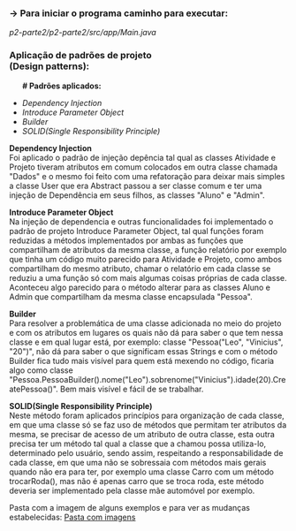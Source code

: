 <h3>-> Para iniciar o programa caminho para executar:</h2>
<i>p2-parte2/p2-parte2/src/app/Main.java</i>
<h3>Aplicação de padrões de projeto<div>(Design patterns):</div></h3>

<div> <ul> <p> <b># Padrões aplicados:</b>
  <i>
      <li> Dependency Injection </li>
      <li> Introduce Parameter Object </li>
      <li> Builder </li>
      <li> SOLID(Single Responsibility Principle) </li>
  </i>
</ul> </div>

<div> <b>Dependency Injection</b> </div>
Foi aplicado o padrão de injeção depência tal qual as classes Atividade e Projeto tiveram atributos
em comum colocados em outra classe chamada "Dados" e o mesmo foi feito com uma refatoração
para deixar mais simples a classe User que era Abstract passou a ser classe comum e ter uma injeção de 
Dependência em seus filhos, as classes "Aluno" e "Admin".

<p> </p>
<div> <b> Introduce Parameter Object </b>  </div>
Na injeção de dependencia e outras funcionalidades foi implementado o padrão de projeto Introduce Parameter Object,
tal qual funções foram reduzidas a métodos implementados por ambas as funções que compartilham de atributos da mesma classe,
a função relatório por exemplo que tinha um código muito parecido para Atividade e Projeto, como ambos compartilham do mesmo
atributo, chamar o relatório em cada classe se reduziu a uma função só com mais algumas coisas próprias de cada classe. 
Aconteceu algo parecido para o método alterar para as classes Aluno e Admin que compartilham da mesma classe encapsulada "Pessoa".

<p> </p>
<div> <b> Builder </b>  </div>
Para resolver a problemática de uma classe adicionada no meio do projeto e com os atributos em lugares os quais não
dá para saber o que tem nessa classe e em qual lugar está, por exemplo: classe "Pessoa("Leo", "Vinicius", "20")", não
dá para saber o que significam essas Strings e com o método Builder fica tudo mais visível para quem está mexendo no código,
ficaria algo como classe "Pessoa.PessoaBuilder().nome("Leo").sobrenome("Vinicius").idade(20).CreatePessoa()". Bem mais visível e fácil de se trabalhar.

<p> </p>
<div> <b> SOLID(Single Responsibility Principle) </b>  </div>
Neste método foram aplicados princípios para organização de cada classe, em que uma classe só se faz uso de métodos
que permitam ter atributos da mesma, se precisar de acesso de um atributo de outra classe, esta outra precisa ter um
método tal qual a classe que a chamou possa utiliza-lo, determinado pelo usuário, sendo assim, respeitando a responsabilidade
de cada classe, em que uma não se sobressaia com métodos mais gerais quando não era para ter, por exemplo uma classe
Carro com um método trocarRoda(), mas não é apenas carro que se troca roda, este método deveria ser implementado pela
classe mãe automóvel por exemplo.

<p> </p>
<div><p>Pasta com a imagem de alguns exemplos e para ver as mudanças estabelecidas:
<a href="https://github.com/leonardo-vinicius/p2-parte2/tree/padrao_de_projeto/prints">Pasta com imagens</a>
</div>
